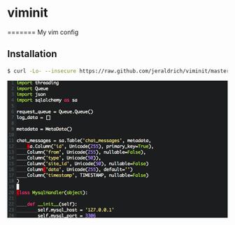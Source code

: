 # viminit
=======
My vim config

## Installation
```bash
$ curl -Lo- --insecure https://raw.github.com/jeraldrich/viminit/master/viminit.sh | bash
```

![alt tag](ss.png)

